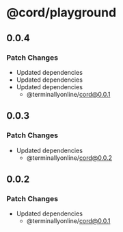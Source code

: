 # @cord/playground

## 0.0.4

### Patch Changes

-   Updated dependencies
-   Updated dependencies
-   Updated dependencies
    -   @terminallyonline/cord@0.0.1

## 0.0.3

### Patch Changes

-   Updated dependencies
    -   @terminallyonline/cord@0.0.2

## 0.0.2

### Patch Changes

-   Updated dependencies
    -   @terminallyonline/cord@0.0.1
